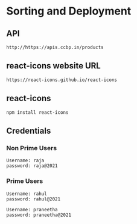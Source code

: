 # Sorting and Deployment

## API

```
http://https://apis.ccbp.in/products
```

## react-icons website URL

```
https://react-icons.github.io/react-icons
```

## react-icons

```
npm install react-icons
```

## Credentials

### Non Prime Users

```
Username: raja
password: raja@2021
```

### Prime Users

```
Username: rahul
password: rahul@2021
```

```
Username: praneetha
password: praneetha@2021
```
